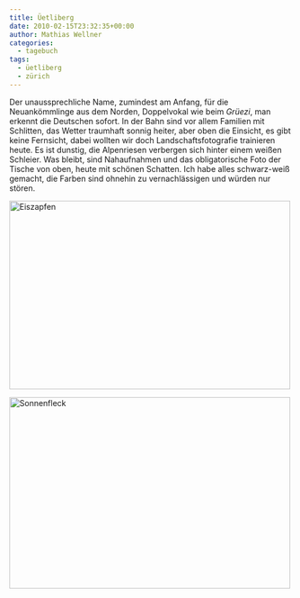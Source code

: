 ```yaml
---
title: Üetliberg
date: 2010-02-15T23:32:35+00:00
author: Mathias Wellner
categories:
  - tagebuch
tags:
  - üetliberg
  - zürich
---
```

Der unaussprechliche Name, zumindest am Anfang, für die Neuankömmlinge aus dem Norden, Doppelvokal wie beim _Grüezi_, man erkennt die Deutschen sofort. In der Bahn sind vor allem Familien mit Schlitten, das Wetter traumhaft sonnig heiter, aber oben die Einsicht, es gibt keine Fernsicht, dabei wollten wir doch Landschaftsfotografie trainieren heute. Es ist dunstig, die Alpenriesen verbergen sich hinter einem weißen Schleier. Was bleibt, sind Nahaufnahmen und das obligatorische Foto der Tische von oben, heute mit schönen Schatten. Ich habe alles schwarz-weiß gemacht, die Farben sind ohnehin zu vernachlässigen und würden nur stören. 

<a href="http://www.flickr.com/photos/mwellner/4360511726/" title="Eiszapfen by wellnair, on Flickr"><img src="http://farm5.static.flickr.com/4024/4360511726_9791dbd861.jpg" width="500" height="335" alt="Eiszapfen" /></a>

<a href="http://www.flickr.com/photos/mwellner/4360511638/" title="Sonnenfleck by wellnair, on Flickr"><img src="http://farm3.static.flickr.com/2749/4360511638_164f173435.jpg" width="500" height="340" alt="Sonnenfleck" /></a>
